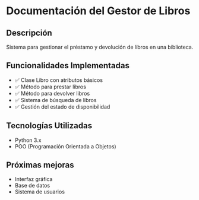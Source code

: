 # Documentación del Gestor de Libros

## Descripción
Sistema para gestionar el préstamo y devolución de libros en una biblioteca.

## Funcionalidades Implementadas
- ✅ Clase Libro con atributos básicos
- ✅ Método para prestar libros
- ✅ Método para devolver libros
- ✅ Sistema de búsqueda de libros
- ✅ Gestión del estado de disponibilidad

## Tecnologías Utilizadas
- Python 3.x
- POO (Programación Orientada a Objetos)

## Próximas mejoras
- Interfaz gráfica
- Base de datos
- Sistema de usuarios
